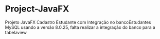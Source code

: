 # Project-JavaFX

Projeto JavaFX Cadastro Estudante com Integração no bancoEstudantes MySQL usando a versão 8.0.25, falta realizar a integração do banco para a tabelaview
